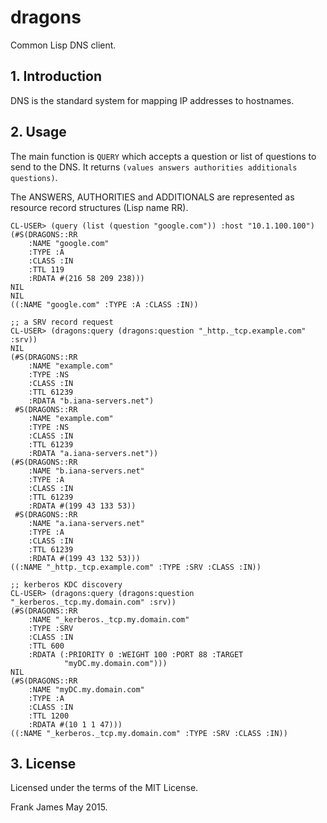 # dragons
Common Lisp DNS client.

## 1. Introduction
DNS is the standard system for mapping IP addresses to hostnames.

## 2. Usage
The main function is `QUERY` which accepts a question or list of questions to send to the DNS.
It returns `(values answers authorities additionals questions)`. 

The ANSWERS, AUTHORITIES and ADDITIONALS are represented as  resource record structures (Lisp name RR).

```
CL-USER> (query (list (question "google.com")) :host "10.1.100.100")
(#S(DRAGONS::RR
    :NAME "google.com"
    :TYPE :A
    :CLASS :IN
    :TTL 119
    :RDATA #(216 58 209 238)))
NIL
NIL
((:NAME "google.com" :TYPE :A :CLASS :IN))

;; a SRV record request
CL-USER> (dragons:query (dragons:question "_http._tcp.example.com" :srv))
NIL
(#S(DRAGONS::RR
    :NAME "example.com"
    :TYPE :NS
    :CLASS :IN
    :TTL 61239
    :RDATA "b.iana-servers.net")
 #S(DRAGONS::RR
    :NAME "example.com"
    :TYPE :NS
    :CLASS :IN
    :TTL 61239
    :RDATA "a.iana-servers.net"))
(#S(DRAGONS::RR
    :NAME "b.iana-servers.net"
    :TYPE :A
    :CLASS :IN
    :TTL 61239
    :RDATA #(199 43 133 53))
 #S(DRAGONS::RR
    :NAME "a.iana-servers.net"
    :TYPE :A
    :CLASS :IN
    :TTL 61239
    :RDATA #(199 43 132 53)))
((:NAME "_http._tcp.example.com" :TYPE :SRV :CLASS :IN))

;; kerberos KDC discovery
CL-USER> (dragons:query (dragons:question "_kerberos._tcp.my.domain.com" :srv))
(#S(DRAGONS::RR
    :NAME "_kerberos._tcp.my.domain.com"
    :TYPE :SRV
    :CLASS :IN
    :TTL 600
    :RDATA (:PRIORITY 0 :WEIGHT 100 :PORT 88 :TARGET
            "myDC.my.domain.com")))
NIL
(#S(DRAGONS::RR
    :NAME "myDC.my.domain.com"
    :TYPE :A
    :CLASS :IN
    :TTL 1200
    :RDATA #(10 1 1 47)))
((:NAME "_kerberos._tcp.my.domain.com" :TYPE :SRV :CLASS :IN))
```

## 3. License
Licensed under the terms of the MIT License.

Frank James 
May 2015.
